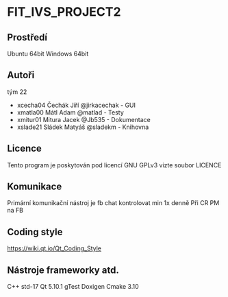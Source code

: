 # FIT_IVS_PROJECT2

Prostředí
---------

Ubuntu 64bit
Windows 64bit

Autoři
------

tým 22
- xcecha04 Čechák Jiří @jirkacechak - GUI  
-	xmatla00 Mátl Adam @matlad - Testy
- xmitur01 Mitura Jacek	@Jb535 - Dokumentace 
- xslade21 Sládek Matyáš @sladekm - Knihovna


Licence
-------
Tento program je poskytován pod licencí GNU GPLv3 vizte soubor LICENCE


Komunikace
----------
Primární komunikační nástroj je fb chat kontrolovat min 1x denně
Při CR PM na FB

Coding style
------------
https://wiki.qt.io/Qt_Coding_Style


Nástroje frameworky atd.
-------------------------
C++ std-17
Qt 5.10.1
gTest
Doxigen
Cmake 3.10




